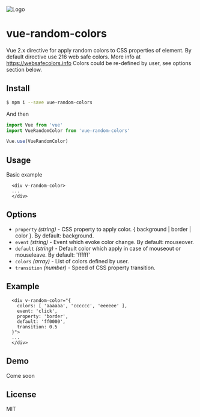 ![Logo](http://dimko.org/images/vue-random-colors-logo.png)

# vue-random-colors

Vue 2.x directive for apply random colors to CSS properties of element.
By default directive use 216 web safe colors. More info at https://websafecolors.info
Colors could be re-defined by user, see options section below.


## Install

```bash
$ npm i --save vue-random-colors
```

And then

```javascript
import Vue from 'vue'
import VueRandomColor from 'vue-random-colors'

Vue.use(VueRandomColor)
```

## Usage

Basic example

```vue
  <div v-random-color>
  ...
  </div>
```

## Options
* `property` _(string)_ - CSS property to apply color. { background | border | color }.  By default: background.
* `event` _(string)_ - Event which evoke color change. By default: mouseover.
* `default` _(string)_ - Default color which apply in case of mouseout or mouseleave. By default: 'ffffff'
* `colors` _(array)_ - List of colors defined by user.
* `transition` _(number)_ - Speed of CSS property transition.


## Example

```vue
  <div v-random-color="{
    colors: [ 'aaaaaa', 'cccccc', 'eeeeee' ],
    event: 'click',
    property: 'border',
    default: 'ff0000',
    transition: 0.5
  }">
  ...
  </div>
```

## Demo

Come soon

## License

MIT

